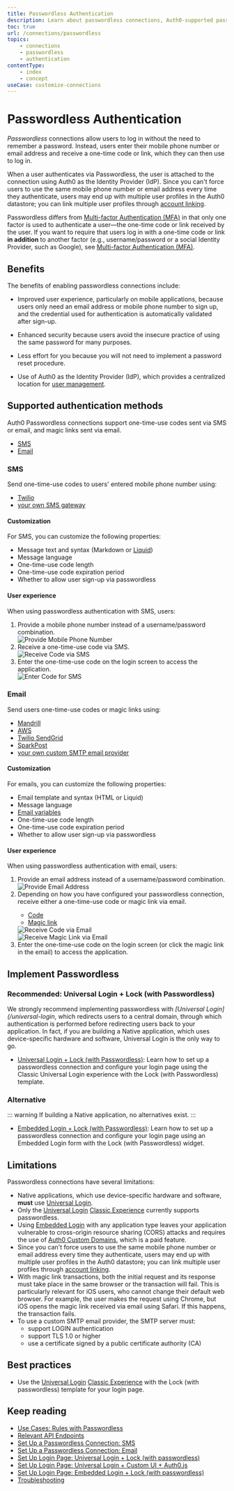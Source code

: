 ```yaml
---
title: Passwordless Authentication
description: Learn about passwordless connections, Auth0-supported passwordless methods of authentication, and how to implement passwordless authentication with Auth0.
toc: true
url: /connections/passwordless
topics:
    - connections
    - passwordless
    - authentication
contentType:
    - index
    - concept
useCase: customize-connections
---
```

# Passwordless Authentication

<dfn data-key="passwordless">Passwordless</dfn> connections allow users to log in without the need to remember a password. Instead, users enter their mobile phone number or email address and receive a one-time code or link, which they can then use to log in.

When a user authenticates via Passwordless, the user is attached to the connection using Auth0 as the Identity Provider (IdP). Since you can't force users to use the same mobile phone number or email address every time they authenticate, users may end up with multiple user profiles in the Auth0 datastore; you can link multiple user profiles through [account linking](/extensions/account-link).

Passwordless differs from [Multi-factor Authentication (MFA)](/multifactor-authentication) in that only one factor is used to authenticate a user&mdash;the one-time code or link received by the user. If you want to require that users log in with a one-time code or link **in addition** to another factor (e.g., username/password or a social Identity Provider, such as Google), see [Multi-factor Authentication (MFA)](/multifactor-authentication).

## Benefits

The benefits of enabling passwordless connections include:

* Improved user experience, particularly on mobile applications, because users only need an email address or mobile phone number to sign up, and the credential used for authentication is automatically validated after sign-up.

* Enhanced security because users avoid the insecure practice of using the same password for many purposes.

* Less effort for you because you will not need to implement a password reset procedure.

* Use of Auth0 as the Identity Provider (IdP), which provides a centralized location for [user management](/users).

## Supported authentication methods

Auth0 Passwordless connections support one-time-use codes sent via SMS or email, and magic links sent via email.

<div class="code-picker">
  <div class="languages-bar">
    <ul>
      <li><a href="#sms" data-toggle="tab">SMS</a></li>
      <li><a href="#email" data-toggle="tab">Email</a></li>
    </ul>
  </div>
  <div class="tab-content">
    <div id="sms" class="tab-pane active">
      <h3>SMS</h3>
      Send one-time-use codes to users' entered mobile phone number using:
      <ul>
        <li><a href="/dashboard/guides/connections/configure-passwordess-sms">Twilio</a></li>
        <li><a href="/dashboard/guides/connections/sms-gateway">your own SMS gateway</a></li>
      </ul>
      <h4>Customization</h4>
      For SMS, you can customize the following properties:
      <ul>
        <li>Message text and syntax (Markdown or <a href="/email/liquid-syntax">Liquid</a>)</li>
        <li>Message language</li>
        <li>One-time-use code length</li>
        <li>One-time-use code expiration period</li>
        <li>Whether to allow user sign-up via passwordless</li>
      </ul>
      <h4>User experience</h4>
      When using passwordless authentication with SMS, users:
      <ol>
        <li>
          Provide a mobile phone number instead of a username/password combination.
          <br />
          <img src="/media/articles/connections/passwordless/passwordless-sms-enter-phone-web.png" alt="Provide Mobile Phone Number" />
        </li>
        <li>
          Receive a one-time-use code via SMS.
          <br />
          <div class="phone-mockup">
            <img src="/media/articles/connections/passwordless/passwordless-sms-receive-code-web.png" alt="Receive Code via SMS"/>
          </div>
        </li>
        <li>
          Enter the one-time-use code on the login screen to access the application.
          <br />
          <img src="/media/articles/connections/passwordless/passwordless-sms-enter-code-web.png" alt="Enter Code for SMS" />
        </li>
      </ol>
    </div>
    <div id="email" class="tab-pane">
      <h3>Email</h3>
      Send users one-time-use codes or magic links using:
      <ul>
        <li><a href="/email/providers#configure-mandrill">Mandrill</a></li>
        <li><a href="/email/providers#configure-amazon-ses">AWS</a></li>
        <li><a href="/email/providers#configure-sendgrid">Twilio SendGrid</a></li>
        <li><a href="/email/providers#configure-sparkpost">SparkPost</a></li>
        <li><a href="/email/providers#configure-a-custom-smtp-server">your own custom SMTP email provider</a></li>
      </ul>
      <h4>Customization</h4>
      For emails, you can customize the following properties:
      <ul>
        <li>Email template and syntax (HTML or <a ref="/email/liquid-syntax">Liquid</a>)</li>
        <li>Message language</li>
        <li><a href="/email/templates">Email variables</a></li>
        <li>One-time-use code length</li>
        <li>One-time-use code expiration period</li>
        <li>Whether to allow user sign-up via passwordless</li>
      </ul>
      <h4>User experience</h4>
      When using passwordless authentication with email, users:
      <ol>
        <li>
          Provide an email address instead of a username/password combination.
          <br />
          <img src="/media/articles/connections/passwordless/passwordless-email-request-web.png" alt="Provide Email Address" />
        </li>
        <li>
          Depending on how you have configured your passwordless connection, receive either a one-time-use code or magic link via email.
          <br />
          <div class="code-picker">
            <div class="languages-bar">
              <ul>
                <li><a href="#code" data-toggle="tab">Code</a></li>
                <li><a href="#link" data-toggle="tab">Magic link</a></li>
              </ul>
            </div>
            <div class="tab-content">
              <div id="code" class="tab-pane active">
                <img src="/media/articles/connections/passwordless/passwordless-email-receive-code-web.png" alt="Receive Code via Email">
              </div>
              <div id="link" class="tab-pane">
                <img src="/media/articles/connections/passwordless/passwordless-email-receive-link.png" alt="Receive Magic Link via Email">
              </div>
            </div>
          </div>
        </li>
        <li>
        Enter the one-time-use code on the login screen (or click the magic link in the email) to access the application.
        </li>
      </ol>
    </div>
  </div>
</div>

## Implement Passwordless

### Recommended: Universal Login + Lock (with Passwordless)

We strongly recommend implementing passwordless with <dfn data-key="universal-login">[Universal Login](/universal-login</dfn>, which redirects users to a central domain, through which authentication is performed before redirecting users back to your application. In fact, if you are building a Native application, which uses device-specific hardware and software, Universal Login is the only way to go.

* [Universal Login + Lock (with Passwordless)](/connections/passwordless/guides/implement-universal-login-lock-passwordless): Learn how to set up a passwordless connection and configure your login page using the Classic Universal Login experience with the Lock (with Passwordless) template.

### Alternative

::: warning
If building a Native application, no alternatives exist.
:::

* [Embedded Login + Lock (with Passwordless)](/connections/passwordless/guides/configure-login-page): Learn how to set up a passwordless connection and configure your login page using an Embedded Login form with the Lock (with Passwordless) widget.

## Limitations

Passwordless connections have several limitations:

* Native applications, which use device-specific hardware and software, **must** use [Universal Login](/universal-login).
*  Only the [Universal Login](/universal-login) [Classic Experience](/universal-login/classic) currently supports passwordless.
* Using [Embedded Login](/login/embedded) with any application type leaves your application vulnerable to cross-origin resource sharing (CORS) attacks and requires the use of [Auth0 Custom Domains](/custom-domains), which is a paid feature.
* Since you can't force users to use the same mobile phone number or email address every time they authenticate, users may end up with multiple user profiles in the Auth0 datastore; you can link multiple user profiles through [account linking](/extensions/account-link).
* With magic link transactions, both the initial request and its response must take place in the same browser or the transaction will fail. This is particularly relevant for iOS users, who cannot change their default web browser. For example, the user makes the request using Chrome, but iOS opens the magic link received via email using Safari. If this happens, the transaction fails.
* To use a custom SMTP email provider, the SMTP server must:
    - support LOGIN authentication
    - support TLS 1.0 or higher
    - use a certificate signed by a public certificate authority (CA)

## Best practices

* Use the [Universal Login](/universal-login) [Classic Experience](/universal-login/classic) with the Lock (with passwordless) template for your login page.

## Keep reading

* [Use Cases: Rules with Passwordless](/connections/passwordless/concepts/sample-use-cases-rules)
* [Relevant API Endpoints](/connections/passwordless/reference/relevant-api-endpoints)
* [Set Up a Passwordless Connection: SMS](/dashboard/guides/connections/configure-passwordess-sms)
* [Set Up a Passwordless Connection: Email](/dashboard/guides/connections/configure-passwordess-email)
* [Set Up Login Page: Universal Login + Lock (with passwordless)]()
* [Set Up Login Page: Universal Login + Custom UI + Auth0.js]()
* [Set Up Login Page: Embedded Login + Lock (with passwordless)](/connections/passwordless/configure-login-page)
* [Troubleshooting](/connections/passwordless/reference/troubleshoot)